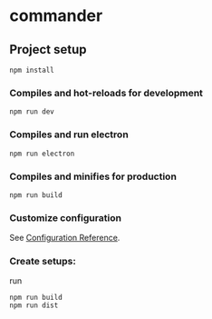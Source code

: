 # commander

## Project setup
```
npm install
```

### Compiles and hot-reloads for development
```
npm run dev
```

### Compiles and run electron
```
npm run electron
```

### Compiles and minifies for production
```
npm run build
```

### Customize configuration
See [Configuration Reference](https://cli.vuejs.org/config/).

### Create setups:
run 
```
npm run build
npm run dist

```


